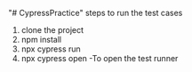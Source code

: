 "# CypressPractice" 
steps to run the test cases 

1. clone the project
2. npm install
3. npx cypress run
4. npx cypress open -To open the test runner